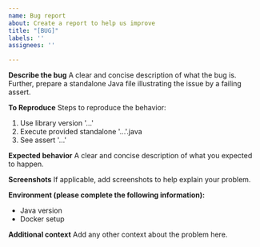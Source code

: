 ```yaml
---
name: Bug report
about: Create a report to help us improve
title: "[BUG]"
labels: ''
assignees: ''

---
```


**Describe the bug**
A clear and concise description of what the bug is. Further, prepare a standalone Java file illustrating the issue by a failing assert.

**To Reproduce**
Steps to reproduce the behavior:
1. Use library version '...'
2. Execute provided standalone '...'.java
3. See assert '...'

**Expected behavior**
A clear and concise description of what you expected to happen.

**Screenshots**
If applicable, add screenshots to help explain your problem.

**Environment (please complete the following information):**
 - Java version
 - Docker setup

**Additional context**
Add any other context about the problem here.
